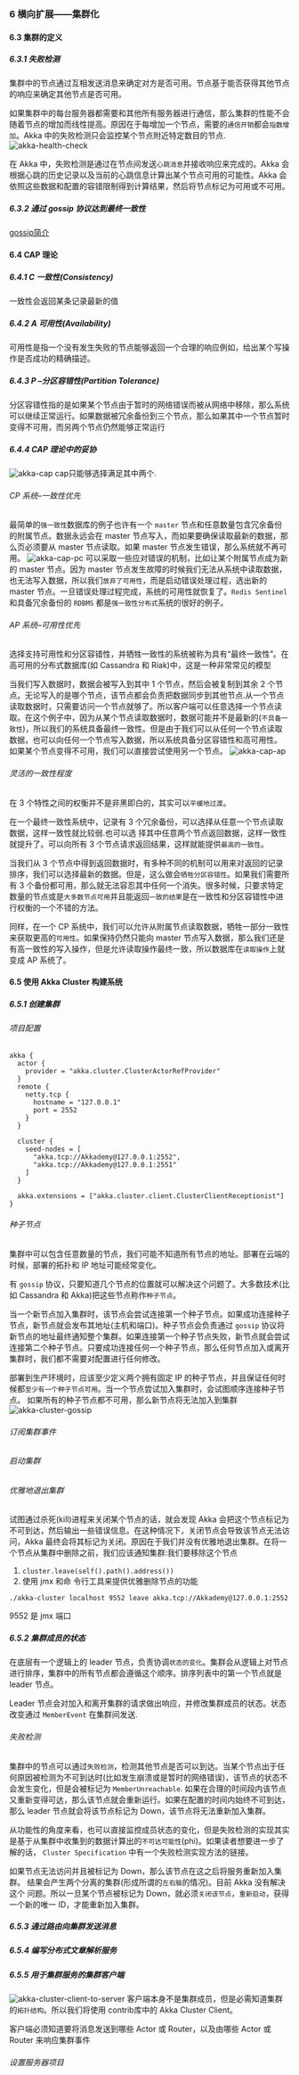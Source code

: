 ### 6 横向扩展——集群化
#### 6.3 集群的定义
##### 6.3.1 失败检测
集群中的节点通过互相发送消息来确定对方是否可用。节点基于能否获得其他节点的响应来确定其他节点是否可用。

如果集群中的每台服务器都需要和其他所有服务器进行通信，那么集群的性能不会随着节点的增加而线性提高。原因在于每增加一个节点，需要的`通信开销`都会`指数增加`。Akka 中的失败检测只会监控某个节点附近特定数目的节点.
![akka-health-check](../../resources/chapter06/akka-health-check.jpg)

在 Akka 中，失败检测是通过在节点间发送`心跳消息`并接收响应来完成的。Akka 会根据心跳的历史记录以及当前的心跳信息计算出某个节点可用的可能性。Akka 会依照这些数据和配置的容错限制得到计算结果，然后将节点标记为可用或不可用。


##### 6.3.2 通过 gossip 协议达到最终一致性
[gossip简介](https://www.cnblogs.com/xingzc/p/6165084.html)

#### 6.4 CAP 理论
##### 6.4.1 C 一致性(Consistency)
一致性会返回某条记录最新的值
##### 6.4.2 A 可用性(Availability)
可用性是指一个没有发生失败的节点能够返回一个合理的响应例如，给出某个写操作是否成功的精确描述。

##### 6.4.3 P –分区容错性(Partition Tolerance)
分区容错性指的是如果某个节点由于暂时的网络错误而被从网络中移除，那么系统可以继续正常运行。如果数据被冗余备份到三个节点，那么如果其中一个节点暂时变得不可用，而另两个节点仍然能够正常运行

##### 6.4.4 CAP 理论中的妥协
![akka-cap](../../resources/chapter06/akka-cap.jpg)
cap只能够选择满足其中两个.
###### CP 系统–一致性优先
最简单的`强一致性`数据库的例子也许有一个 `master` 节点和任意数量包含冗余备份的附属节点。数据永远会在 master 节点写入，而如果要确保读取最新的数据，那么页必须要从 master 节点读取。如果 master 节点发生错误，那么系统就不再可用。
![akka-cap-pc](../../resources/chapter06/akka-cap-pc.jpg)
可以采取一些应对错误的机制，比如让某个附属节点成为新的 master 节点。因为 master 节点发生故障的时候我们无法从系统中读取数据，也无法写入数据，所以我们`放弃了可用性`，而是启动错误处理过程，选出新的 master 节点。一旦错误处理过程完成，系统的可用性就恢复了。`Redis Sentinel` 和具备冗余备份的 `RDBMS` 都是`强一致性分布式`系统的很好的例子。
###### AP 系统–可用性优先
选择支持可用性和分区容错性，并牺牲一致性的系统被称为具有“最终一致性”。在高可用的分布式数据库(如 Cassandra 和 Riak)中，这是一种非常常见的模型

当我们写入数据时，数据会被写入到其中 1 个节点，然后会被复制到其余 2 个节点。无论写入的是哪个节点，该节点都会负责把数据同步到其他节点.从一个节点读取数据时，只需要访问一个节点就够了。所以客户端可以任意选择一个节点读取。在这个例子中，因为从某个节点读取数据时，数据可能并不是最新的(`不具备一致性`)，所以我们的系统具备最终一致性。但是由于我们可以从任何一个节点读取数据，也可以向任何一个节点写入数据，所以系统具备分区容错性和高可用性。 如果某个节点变得不可用，我们可以直接尝试使用另一个节点。
![akka-cap-ap](../../resources/chapter06/akka-cap-ap.jpg)

###### 灵活的一致性程度
在 3 个特性之间的权衡并不是非黑即白的，其实可以`平缓地过渡`。

在一个最终一致性系统中，记录有 3 个冗余备份，可以选择从任意一个节点读取数据，这样一致性就比较弱.也可以选 择其中任意两个节点返回数据，这样一致性就提升了。可以向所有 3 个节点请求返回结果，这样就能提供`最高的一致性`。

当我们从 3 个节点中得到返回数据时，有多种不同的机制可以用来对返回的记录排序，我们可以选择最新的数据。但是，这么做会`牺牲分区容错性`。如果我们需要所有 3 个备份都可用，那么就无法容忍其中任何一个消失。很多时候，只要求特定数量的节点或是`大多数节点可用`并且能返回`一致的结果`是在一致性和分区容错性中进行权衡的一个不错的方法。

同样，在一个 CP 系统中，我们可以允许从附属节点读取数据，牺牲一部分一致性来获取更高的`可用性`。如果保持仍然只能向 master 节点写入数据，那么我们还是有高一致性的写入操作，但是允许读取操作最终一致，所以数据库在`读取操作`上就变成 AP 系统了。


#### 6.5 使用 Akka Cluster 构建系统
##### 6.5.1 创建集群
###### 项目配置
```hocon
akka {
  actor {
    provider = "akka.cluster.ClusterActorRefProvider"
  }
  remote {
    netty.tcp {
      hostname = "127.0.0.1"
      port = 2552
    }
  }

  cluster {
    seed-nodes = [
      "akka.tcp://Akkademy@127.0.0.1:2552",
      "akka.tcp://Akkademy@127.0.0.1:2551"
    ]
  }

  akka.extensions = ["akka.cluster.client.ClusterClientReceptionist"]
}
```
###### 种子节点
集群中可以包含任意数量的节点，我们可能不知道所有节点的地址。部署在云端的时候，部署的拓扑和 IP 地址可能经常变化。

有 `gossip` 协议，只要知道几个节点的位置就可以解决这个问题了。大多数技术(比如 Cassandra 和 Akka)把这些节点称作`种子节点`。

当一个新节点加入集群时，该节点会尝试连接第一个种子节点。如果成功连接种子节点，新节点就会发布其地址(主机和端口)。种子节点会负责通过 `gossip` 协议将新节点的地址最终通知整个集群。如果连接第一个种子节点失败，新节点就会尝试连接第二个种子节点。只要成功连接任何一个种子节点，那么任何节点加入或离开集群时，我们都不需要对配置进行任何修改。

部署到生产环境时，应该至少定义两个拥有固定 IP 的种子节点，并且保证任何时候都`至少有一个种子节点可用`。当一个节点尝试加入集群时，会试图顺序连接种子节点。 如果所有的种子节点都不可用，那么新节点将无法加入到集群
![akka-cluster-gossip](../../resources/chapter06/akka-cluster-gossip.jpg)

###### 订阅集群事件
###### 启动集群
###### 优雅地退出集群
试图通过杀死(kill)进程来关闭某个节点的话，就会发现 Akka 会把这个节点标记为不可到达，然后输出一些错误信息。在这种情况下，关闭节点会导致该节点无法访问，Akka 最终会将其标记为关闭。原因在于我们并没有优雅地退出集群。在将一个节点从集群中删除之前，我们应该通知集群:我们要移除这个节点

1. `cluster.leave(self().path().address())` 
2. 使用 jmx 和命 令行工具来提供优雅删除节点的功能
```shell
./akka-cluster localhost 9552 leave akka.tcp://Akkademy@127.0.0.1:2552
```
9552 是 jmx 端口

##### 6.5.2 集群成员的状态
在底层有一个逻辑上的 leader 节点，负责协调`状态的变化`。集群会从逻辑上对节点进行排序，集群中的所有节点都会遵循这个顺序。排序列表中的第一个节点就是 leader 节点。

Leader 节点会对加入和离开集群的请求做出响应，并修改集群成员的状态。状态改变通过 `MemberEvent` 在集群间发送.
###### 失败检测
集群中的节点可以通过`失败检测`，检测其他节点是否可以到达。当某个节点出于任何原因被检测为不可到达时(比如发生崩溃或是暂时的网络错误)，该节点的状态不会发生变化，但是会被标记为 `MemberUnreachable`.
如果在合理的时间段内该节点又重新变得可达，那么该节点就会重新运行。如果在配置的时间内始终不可到达，那么 leader 节点就会将该节点标记为 Down，该节点将无法重新加入集群。

从功能性的角度来看，也可以直接监控成员状态的变化，但是失败检测的实现其实是基于从集群中收集到的数据计算出的`不可达可能性`(phi)。如果读者想要进一步了解的话， `Cluster Specification` 中有一个失败检测实现方法的链接。

如果节点无法访问并且被标记为 Down，那么该节点在这之后将服务重新加入集群。 结果会产生两个分离的集群(形成所谓的`左右脑`的情况)。目前 Akka 没有解决这个 问题。所以一旦某个节点被标记为 Down，就必须`关闭该节点`，`重新启动`，获得一个新的唯一 ID，才能重新加入集群。

##### 6.5.3 通过路由向集群发送消息
##### 6.5.4 编写分布式文章解析服务

##### 6.5.5 用于集群服务的集群客户端
![akka-cluster-client-to-server](../../resources/chapter06/akka-cluster-client-to-server.jpg)
客户端本身不是集群成员，但是必需知道集群的`拓扑结构`。所以我们将使用 contrib库中的 Akka Cluster Client。

客户端必须知道要将消息发送到哪些 Actor 或 Router，以及由哪些 Actor 或 Router 来响应集群事件
###### 设置服务器项目





